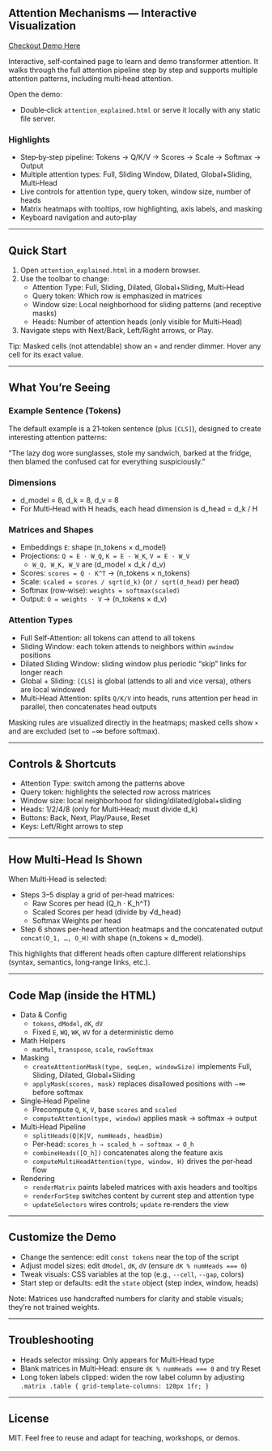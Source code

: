 



## Attention Mechanisms — Interactive Visualization


[Checkout Demo Here](https://mehdihosseinimoghadam.github.io/Attention/attention_explained.html)

Interactive, self‑contained page to learn and demo transformer attention. It walks through the full attention pipeline step by step and supports multiple attention patterns, including multi‑head attention.

Open the demo:

- Double‑click `attention_explained.html` or serve it locally with any static file server.

### Highlights

- Step‑by‑step pipeline: Tokens → Q/K/V → Scores → Scale → Softmax → Output
- Multiple attention types: Full, Sliding Window, Dilated, Global+Sliding, Multi‑Head
- Live controls for attention type, query token, window size, number of heads
- Matrix heatmaps with tooltips, row highlighting, axis labels, and masking
- Keyboard navigation and auto‑play

---

## Quick Start

1. Open `attention_explained.html` in a modern browser.
2. Use the toolbar to change:
   - Attention Type: Full, Sliding, Dilated, Global+Sliding, Multi‑Head
   - Query token: Which row is emphasized in matrices
   - Window size: Local neighborhood for sliding patterns (and receptive masks)
   - Heads: Number of attention heads (only visible for Multi‑Head)
3. Navigate steps with Next/Back, Left/Right arrows, or Play.

Tip: Masked cells (not attendable) show an `×` and render dimmer. Hover any cell for its exact value.

---

## What You’re Seeing

### Example Sentence (Tokens)

The default example is a 21‑token sentence (plus `[CLS]`), designed to create interesting attention patterns:

“The lazy dog wore sunglasses, stole my sandwich, barked at the fridge, then blamed the confused cat for everything suspiciously.”

### Dimensions

- d_model = 8, d_k = 8, d_v = 8
- For Multi‑Head with H heads, each head dimension is d_head = d_k / H

### Matrices and Shapes

- Embeddings `E`: shape (n_tokens × d_model)
- Projections: `Q = E · W_Q`, `K = E · W_K`, `V = E · W_V`
  - `W_Q, W_K, W_V` are (d_model × d_k / d_v)
- Scores: `scores = Q · K^T` → (n_tokens × n_tokens)
- Scale: `scaled = scores / sqrt(d_k)` (or `/ sqrt(d_head)` per head)
- Softmax (row‑wise): `weights = softmax(scaled)`
- Output: `O = weights · V` → (n_tokens × d_v)

### Attention Types

- Full Self‑Attention: all tokens can attend to all tokens
- Sliding Window: each token attends to neighbors within `±window` positions
- Dilated Sliding Window: sliding window plus periodic “skip” links for longer reach
- Global + Sliding: `[CLS]` is global (attends to all and vice versa), others are local windowed
- Multi‑Head Attention: splits `Q/K/V` into heads, runs attention per head in parallel, then concatenates head outputs

Masking rules are visualized directly in the heatmaps; masked cells show `×` and are excluded (set to −∞ before softmax).

---

## Controls & Shortcuts

- Attention Type: switch among the patterns above
- Query token: highlights the selected row across matrices
- Window size: local neighborhood for sliding/dilated/global+sliding
- Heads: 1/2/4/8 (only for Multi‑Head; must divide d_k)
- Buttons: Back, Next, Play/Pause, Reset
- Keys: Left/Right arrows to step

---

## How Multi‑Head Is Shown

When Multi‑Head is selected:

- Steps 3–5 display a grid of per‑head matrices:
  - Raw Scores per head (Q_h · K_h^T)
  - Scaled Scores per head (divide by √d_head)
  - Softmax Weights per head
- Step 6 shows per‑head attention heatmaps and the concatenated output `concat(O_1, …, O_H)` with shape (n_tokens × d_model).

This highlights that different heads often capture different relationships (syntax, semantics, long‑range links, etc.).

---

## Code Map (inside the HTML)

- Data & Config
  - `tokens`, `dModel`, `dK`, `dV`
  - Fixed `E`, `WQ`, `WK`, `WV` for a deterministic demo
- Math Helpers
  - `matMul`, `transpose`, `scale`, `rowSoftmax`
- Masking
  - `createAttentionMask(type, seqLen, windowSize)` implements Full, Sliding, Dilated, Global+Sliding
  - `applyMask(scores, mask)` replaces disallowed positions with −∞ before softmax
- Single‑Head Pipeline
  - Precompute `Q`, `K`, `V`, base `scores` and `scaled`
  - `computeAttention(type, window)` applies mask → softmax → output
- Multi‑Head Pipeline
  - `splitHeads(Q|K|V, numHeads, headDim)`
  - Per‑head: `scores_h → scaled_h → softmax → O_h`
  - `combineHeads([O_h])` concatenates along the feature axis
  - `computeMultiHeadAttention(type, window, H)` drives the per‑head flow
- Rendering
  - `renderMatrix` paints labeled matrices with axis headers and tooltips
  - `renderForStep` switches content by current step and attention type
  - `updateSelectors` wires controls; `update` re‑renders the view

---

## Customize the Demo

- Change the sentence: edit `const tokens` near the top of the script
- Adjust model sizes: edit `dModel`, `dK`, `dV` (ensure `dK % numHeads === 0`)
- Tweak visuals: CSS variables at the top (e.g., `--cell`, `--gap`, colors)
- Start step or defaults: edit the `state` object (step index, window, heads)

Note: Matrices use handcrafted numbers for clarity and stable visuals; they’re not trained weights.

---

## Troubleshooting

- Heads selector missing: Only appears for Multi‑Head type
- Blank matrices in Multi‑Head: ensure `dK % numHeads === 0` and try Reset
- Long token labels clipped: widen the row label column by adjusting `.matrix .table { grid-template-columns: 120px 1fr; }`

---

## License

MIT. Feel free to reuse and adapt for teaching, workshops, or demos.


